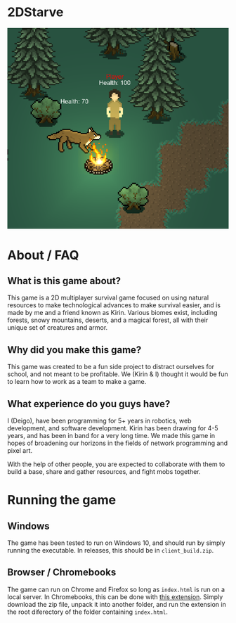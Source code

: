 # 2DStarve
![Image Capture of the Game](InfoImg.PNG)

# About / FAQ
## What is this game about?
This game is a 2D multiplayer survival game focused on using natural resources to make technological advances to make survival easier, and is made by me and a friend known as Kirin. Various biomes exist, including forests, snowy mountains, deserts, and a magical forest, all with their unique set of creatures and armor.
## Why did you make this game?
This game was created to be a fun side project to distract ourselves for school, and not meant to be profitable. We (Kirin & I) thought it would be fun to learn how to work as a team to make a game.
## What experience do you guys have?
I (Deigo), have been programming for 5+ years in robotics, web development, and software development. Kirin has been drawing for 4-5 years, and has been in band for a very long time. We made this game in hopes of broadening our horizons in the fields of network programming and pixel art.

With the help of other people, you are expected to collaborate with them to build a base, share and gather resources, and fight mobs together.

# Running the game
## Windows
The game has been tested to run on Windows 10, and should run by simply running the executable. In releases, this should be in `client_build.zip`.
## Browser / Chromebooks
The game can run on Chrome and Firefox so long as `index.html` is run on a local server. In Chromebooks, this can be done with [this extension](https://chrome.google.com/webstore/detail/web-server-for-chrome/ofhbbkphhbklhfoeikjpcbhemlocgigb?hl=en). Simply download the zip file, unpack it into another folder, and run the extension in the root diferectory of the folder containing `index.html`.
